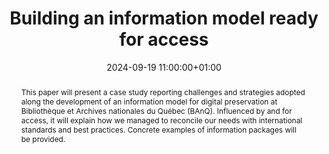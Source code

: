 ---
abstract: This paper will present a case study reporting challenges and strategies
  adopted along the development of an information model for digital preservation at
  Bibliothèque et Archives nationales du Québec (BAnQ). Influenced by and for access,
  it will explain how we managed to reconcile our needs with international standards
  and best practices. Concrete examples of information packages will be provided.
creators:
- Pascale Montmartin
date: 2024-09-19 11:00:00+01:00
document_url: https://doi.org/10.21428/5676bf2d.6ca53f20
grand_parent: iPRES
institutions: []
keywords:
- approaches to preservation
- start 2 preserve
landing_page_url: https://ipres2024.pubpub.org/pub/mhrmk885/
language: eng
layout: publication
license: Creative Commons Attribution 4.0 (CC-BY-4.0)
notes_url: https://docs.google.com/document/d/1Gtj0FVs3quH2bqbetwTRgPFJWOaPMpRrrimsDVU7D4A/edit#heading=h.aar4tupij1po
parent: iPRES 2024
publication_type: paper
size: null
slides_url: ''
source_name: iPRES
stream_url: ''
title: Building an information model ready for access
year: 2024
---